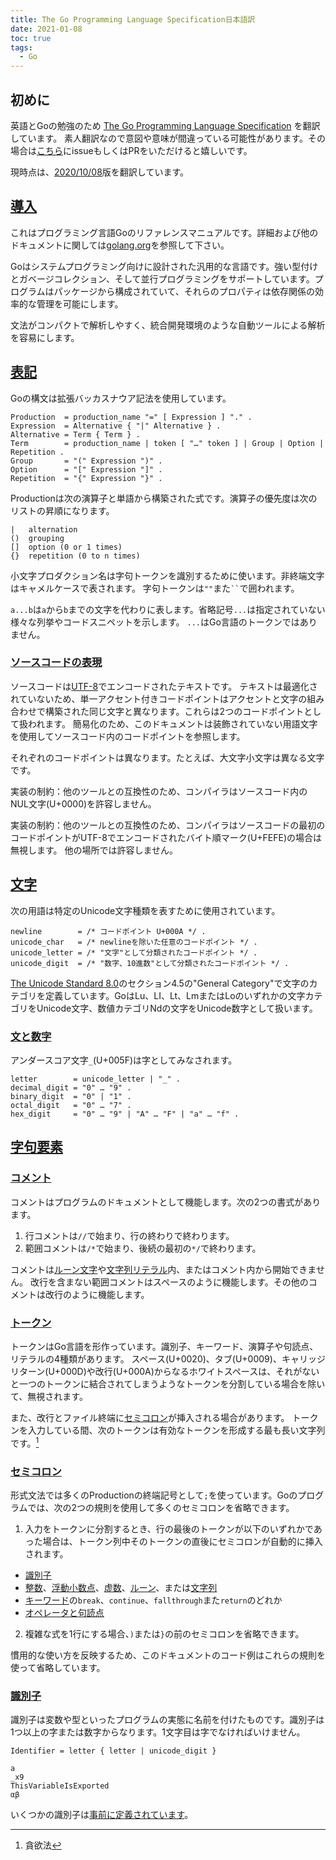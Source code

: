 ```yaml
---
title: The Go Programming Language Specification日本語訳
date: 2021-01-08
toc: true
tags: 
  - Go
---
```


## 初めに
英語とGoの勉強のため [The Go Programming Language Specification](https://golang.org/ref/spec) を翻訳しています。
素人翻訳なので意図や意味が間違っている可能性があります。その場合は[こちら](https://github.com/skanehira/blog)にissueもしくはPRをいただけると嬉しいです。

現時点は、[2020/10/08](https://github.com/golang/go/blob/2b9b2720b89d493dbf8725d0ae6664ac7835b3af/doc/go_spec.html)版を翻訳しています。

## [導入](https://golang.org/ref/spec#Introduction)
これはプログラミング言語Goのリファレンスマニュアルです。詳細および他のドキュメントに関しては[golang.org](https://golang.org)を参照して下さい。

Goはシステムプログラミング向けに設計された汎用的な言語です。強い型付けとガベージコレクション、そして並行プログラミングをサポートしています。プログラムはパッケージから構成されていて、それらのプロパティは依存関係の効率的な管理を可能にします。

文法がコンパクトで解析しやすく、統合開発環境のような自動ツールによる解析を容易にします。

## [表記](https://golang.org/ref/spec#Notation)
Goの構文は拡張バッカスナウア記法を使用しています。

```
Production  = production_name "=" [ Expression ] "." .
Expression  = Alternative { "|" Alternative } .
Alternative = Term { Term } .
Term        = production_name | token [ "…" token ] | Group | Option | Repetition .
Group       = "(" Expression ")" .
Option      = "[" Expression "]" .
Repetition  = "{" Expression "}" .
```

Productionは次の演算子と単語から構築された式です。演算子の優先度は次のリストの昇順になります。

```
|   alternation
()  grouping
[]  option (0 or 1 times)
{}  repetition (0 to n times)
```

小文字プロダクション名は字句トークンを識別するために使います。非終端文字はキャメルケースで表されます。
字句トークンは`""`また``` `` ```で囲われます。

`a...b`は`a`から`b`までの文字を代わりに表します。省略記号`...`は指定されていない様々な列挙やコードスニペットを示します。
`...`はGo言語のトークンではありません。

### [ソースコードの表現](https://golang.org/ref/spec#Source_code_representation)
ソースコードは[UTF-8](https://en.wikipedia.org/wiki/UTF-8)でエンコードされたテキストです。
テキストは最適化されていないため、単一アクセント付きコードポイントはアクセントと文字の組み合わせで構築された同じ文字と異なります。これらは2つのコードポイントとして扱われます。
簡易化のため、このドキュメントは装飾されていない用語文字を使用してソースコード内のコードポイントを参照します。

それぞれのコードポイントは異なります。たとえば、大文字小文字は異なる文字です。

実装の制約：他のツールとの互換性のため、コンパイラはソースコード内のNUL文字(U+0000)を許容しません。

実装の制約：他のツールとの互換性のため、コンパイラはソースコードの最初のコードポイントがUTF-8でエンコードされたバイト順マーク(U+FEFE)の場合は無視します。
他の場所では許容しません。

## [文字](https://golang.org/ref/spec#Characters)
次の用語は特定のUnicode文字種類を表すために使用されています。

```
newline        = /* コードポイント U+000A */ .
unicode_char   = /* newlineを除いた任意のコードポイント */ .
unicode_letter = /* "文字"として分類されたコードポイント */ .
unicode_digit  = /* "数字、10進数"として分類されたコードポイント */ .
```

[The Unicode Standard 8.0](https://www.unicode.org/versions/Unicode8.0.0/)のセクション4.5の"General Category"で文字のカテゴリを定義しています。GoはLu、LI、Lt、LmまたはLoのいずれかの文字カテゴリをUnicode文字、数値カテゴリNdの文字をUnicode数字として扱います。

### [文と数字](https://golang.org/ref/spec#Letters_and_digits)
アンダースコア文字`_`(U+005F)は字としてみなされます。

```
letter        = unicode_letter | "_" .
decimal_digit = "0" … "9" .
binary_digit  = "0" | "1" .
octal_digit   = "0" … "7" .
hex_digit     = "0" … "9" | "A" … "F" | "a" … "f" .
```

## [字句要素](https://golang.org/ref/spec#Lexical_elements)

### [コメント](https://golang.org/ref/spec#Comments)
コメントはプログラムのドキュメントとして機能します。次の2つの書式があります。

1. 行コメントは`//`で始まり、行の終わりで終わります。
2. 範囲コメントは`/*`で始まり、後続の最初の`*/`で終わります。

コメントは[ルーン文字]()や[文字列リテラル]()内、またはコメント内から開始できません。
改行を含まない範囲コメントはスペースのように機能します。その他のコメントは改行のように機能します。

### [トークン](https://golang.org/ref/spec#Tokens)
トークンはGo言語を形作っています。識別子、キーワード、演算子や句読点、リテラルの4種類があります。
スペース(U+0020)、タブ(U+0009)、キャリッジリターン(U+000D)や改行(U+000A)からなるホワイトスペースは、それがないと一つのトークンに結合されてしまうようなトークンを分割している場合を除いて、無視されます。

また、改行とファイル終端に[セミコロン](#セミコロンhttpsgolangorgrefspecsemicolons)が挿入される場合があります。
トークンを入力している間、次のトークンは有効なトークンを形成する最も長い文字列です。[^1]

[^1]: 貪欲法

### [セミコロン](https://golang.org/ref/spec#Semicolons)
形式文法では多くのProductionの終端記号として`;`を使っています。Goのプログラムでは、次の2つの規則を使用して多くのセミコロンを省略できます。

1. 入力をトークンに分割するとき、行の最後のトークンが以下のいずれかであった場合は、トークン列中そのトークンの直後にセミコロンが自動的に挿入されます。
  - [識別子]()
  - [整数]()、[浮動小数点]()、[虚数]()、[ルーン]()、または[文字列]()
  - [キーワード]()の`break`、`continue`、`fallthrough`また`return`のどれか
  - [オペレータと句読点]()
2. 複雑な式を1行にする場合、`)`または`}`の前のセミコロンを省略できます。

慣用的な使い方を反映するため、このドキュメントのコード例はこれらの規則を使って省略しています。

### [識別子](https://golang.org/ref/spec#Identifiers)
識別子は変数や型といったプログラムの実態に名前を付けたものです。識別子は1つ以上の字または数字からなります。1文字目は字でなければいけません。

```
Identifier = letter { letter | unicode_digit }
```

```
a
_x9
ThisVariableIsExported
αβ
```

いくつかの識別子は[事前に定義されています]()。
